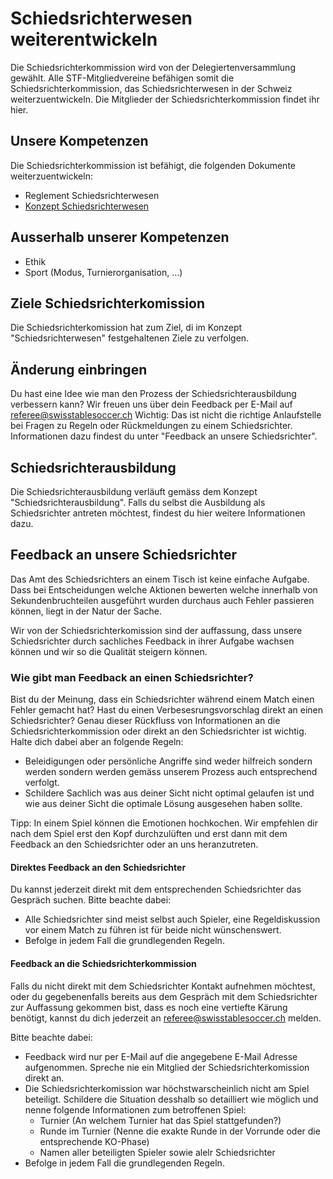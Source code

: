 # Schiedsrichterwesen weiterentwickeln
Die Schiedsrichterkommission wird von der Delegiertenversammlung gewählt. Alle STF-Mitgliedvereine befähigen somit die Schiedsrichterkommission, das Schiedsrichterwesen in der Schweiz weiterzuentwickeln. Die Mitglieder der Schiedsrichterkommission findet ihr hier. 

## Unsere Kompetenzen
Die Schiedsrichterkommission ist befähigt, die folgenden Dokumente weiterzuentwickeln: 

- Reglement Schiedsrichterwesen
- [Konzept Schiedsrichterwesen](https://github.com/sschoeb/sport/blob/main/referee-concept.md)

## Ausserhalb unserer Kompetenzen

- Ethik
- Sport (Modus, Turnierorganisation, ...)

## Ziele Schiedsrichterkomission
Die Schiedsrichterkomission hat zum Ziel, di im Konzept "Schiedsrichterwesen" festgehaltenen Ziele zu verfolgen.

## Änderung einbringen
Du hast eine Idee wie man den Prozess der Schiedsrichterausbildung verbessern kann? Wir freuen uns über dein Feedback per E-Mail auf referee@swisstablesoccer.ch
Wichtig: Das ist nicht die richtige Anlaufstelle bei Fragen zu Regeln oder Rückmeldungen zu einem Schiedsrichter. Informationen dazu findest du unter "Feedback an unsere Schiedsrichter".

## Schiedsrichterausbildung
Die Schiedsrichterausbildung verläuft gemäss dem Konzept "Schiedsrichterausbildung".
Falls du selbst die Ausbildung als Schiedsrichter antreten möchtest, findest du hier weitere Informationen dazu.

## Feedback an unsere Schiedsrichter
Das Amt des Schiedsrichters an einem Tisch ist keine einfache Aufgabe. Dass bei Entscheidungen welche Aktionen bewerten welche innerhalb von Sekundenbruchteilen ausgeführt wurden durchaus auch Fehler passieren können, liegt in der Natur der Sache.

Wir von der Schiedsrichterkomission sind der auffassung, dass unsere Schiedsrichter durch sachliches Feedback in ihrer Aufgabe wachsen können und wir so die Qualität steigern können. 

### Wie gibt man Feedback an einen Schiedsrichter?
Bist du der Meinung, dass ein Schiedsrichter während einem Match einen Fehler gemacht hat? Hast du einen Verbesesrungsvorschlag direkt an einen Schiedsrichter? Genau dieser Rückfluss von Informationen an die Schiedsrichterkommission oder direkt an den Schiedsrichter ist wichtig. Halte dich dabei aber an folgende Regeln:

- Beleidigungen oder persönliche Angriffe sind weder hilfreich sondern werden sondern werden gemäss unserem Prozess auch entsprechend verfolgt.
- Schildere Sachlich was aus deiner Sicht nicht optimal gelaufen ist und wie aus deiner Sicht die optimale Lösung ausgesehen haben sollte.

Tipp: In einem Spiel können die Emotionen hochkochen. Wir empfehlen dir nach dem Spiel erst den Kopf durchzulüften und erst dann mit dem Feedback an den Schiedsrichter oder an uns heranzutreten.

#### Direktes Feedback an den Schiedsrichter
Du kannst jederzeit direkt mit dem entsprechenden Schiedsrichter das Gespräch suchen. Bitte beachte dabei:

- Alle Schiedsrichter sind meist selbst auch Spieler, eine Regeldiskussion vor einem Match zu führen ist für beide nicht wünschenswert.
- Befolge in jedem Fall die grundlegenden Regeln. 

#### Feedback an die Schiedsrichterkommission
Falls du nicht direkt mit dem Schiedsrichter Kontakt aufnehmen möchtest, oder du gegebenenfalls bereits aus dem Gespräch mit dem Schiedsrichter zur Auffassung gekommen bist, dass es noch eine vertiefte Kärung benötigt, kannst du dich jederzeit an referee@swisstablesoccer.ch melden. 

Bitte beachte dabei:
- Feedback wird nur per E-Mail auf die angegebene E-Mail Adresse aufgenommen. Spreche nie ein Mitglied der Schiedsrichterkomission direkt an.
- Die Schiedsrichterkomission war höchstwarscheinlich nicht am Spiel beteiligt. Schildere die Situation desshalb so detailliert wie möglich und nenne folgende Informationen zum betroffenen Spiel:
  - Turnier (An welchem Turnier hat das Spiel stattgefunden?)
  - Runde im Turnier (Nenne die exakte Runde in der Vorrunde oder die entsprechende KO-Phase)
  - Namen aller beteiligten Spieler sowie alelr Schiedsrichter
- Befolge in jedem Fall die grundlegenden Regeln. 
